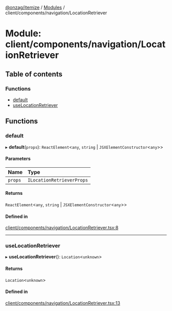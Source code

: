 [@onzag/itemize](../README.md) / [Modules](../modules.md) / client/components/navigation/LocationRetriever

# Module: client/components/navigation/LocationRetriever

## Table of contents

### Functions

- [default](client_components_navigation_LocationRetriever.md#default)
- [useLocationRetriever](client_components_navigation_LocationRetriever.md#uselocationretriever)

## Functions

### default

▸ **default**(`props`): `ReactElement`\<`any`, `string` \| `JSXElementConstructor`\<`any`\>\>

#### Parameters

| Name | Type |
| :------ | :------ |
| `props` | `ILocationRetrieverProps` |

#### Returns

`ReactElement`\<`any`, `string` \| `JSXElementConstructor`\<`any`\>\>

#### Defined in

[client/components/navigation/LocationRetriever.tsx:8](https://github.com/onzag/itemize/blob/59702dd5/client/components/navigation/LocationRetriever.tsx#L8)

___

### useLocationRetriever

▸ **useLocationRetriever**(): `Location`\<`unknown`\>

#### Returns

`Location`\<`unknown`\>

#### Defined in

[client/components/navigation/LocationRetriever.tsx:13](https://github.com/onzag/itemize/blob/59702dd5/client/components/navigation/LocationRetriever.tsx#L13)
